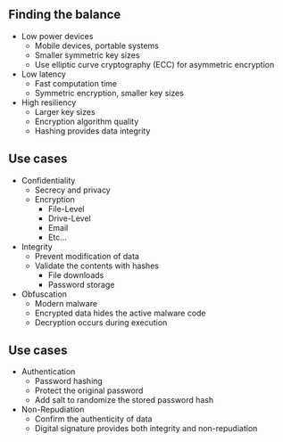 ## Finding the balance
- Low power devices
	- Mobile devices, portable systems
	- Smaller symmetric key sizes
	- Use elliptic curve cryptography (ECC) for asymmetric encryption
- Low latency
	- Fast computation time
	- Symmetric encryption, smaller key sizes
- High resiliency
	- Larger key sizes
	- Encryption algorithm quality
	- Hashing provides data integrity
## Use cases
- Confidentiality
	- Secrecy and privacy
	- Encryption
		- File-Level
		- Drive-Level
		- Email
		- Etc...
- Integrity
	- Prevent modification of data
	- Validate the contents with hashes
		- File downloads
		- Password storage
- Obfuscation
	- Modern malware
	- Encrypted data hides the active malware code
	- Decryption occurs during execution
## Use cases
- Authentication
	- Password hashing
	- Protect the original password
	- Add salt to randomize the stored password hash
- Non-Repudiation
	- Confirm the authenticity of data
	- Digital signature provides both integrity and non-repudiation

